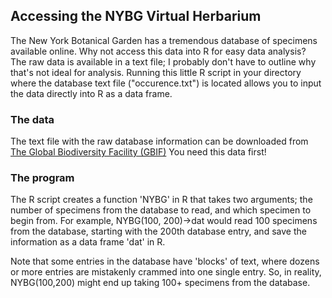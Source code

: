 ## Accessing the NYBG Virtual Herbarium

The New York Botanical Garden has a tremendous database of specimens available online.  Why not access this data into R for easy data analysis?  
The raw data is available in a text file; I probably don't have to outline why that's not ideal for analysis.  Running this little R script in your
directory where the database text file ("occurence.txt") is located allows you to input the data directly into R as a data frame.

### The data

The text file with the raw database information can be downloaded from 
[The Global Biodiversity Facility (GBIF)](https://www.gbif.org/dataset/d415c253-4d61-4459-9d25-4015b9084fb0)  You need this data first!

### The program

The R script creates a function 'NYBG' in R that takes two arguments; the number of specimens from the database to read, and which specimen to begin
from.  For example, NYBG(100, 200)->dat  would read 100 specimens from the database, starting with the 200th database entry, and save the information
as a data frame 'dat' in R.

Note that some entries in the database have 'blocks' of text, where dozens or more entries are mistakenly crammed into one single entry.  So, in
reality, NYBG(100,200) might end up taking 100+ specimens from the database.

